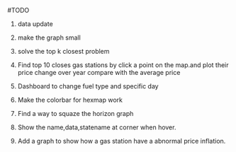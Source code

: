 #TODO
1. data update
1. make the graph small


1. solve the top k closest problem 
1. Find top 10 closes gas stations by click a point on the map.and plot their price change over year compare with the average price
1. Dashboard to change fuel type and specific day
1. Make the colorbar for hexmap work
1. Find a way to squaze the horizon graph
1. Show the name,data,statename at corner when hover. 
2. Add a graph to show how a gas station have a abnormal price inflation. 




